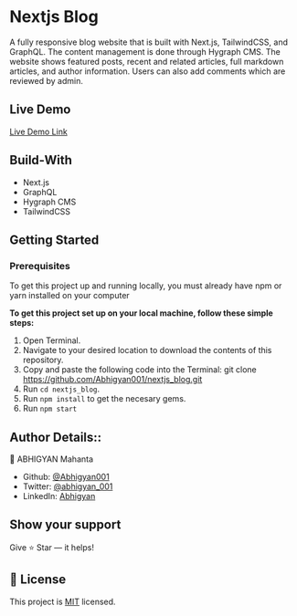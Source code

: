 # Nextjs Blog
A fully responsive blog website that is built with Next.js, TailwindCSS, and GraphQL. The content management is done through Hygraph CMS. The website shows featured posts, recent and related articles, full markdown articles, and author information. Users can also add comments which are reviewed by admin.

## Live Demo

[Live Demo Link](https://nextjs-blog-97braejwi-abhigyan001.vercel.app/)

## Build-With

- Next.js
- GraphQL
- Hygraph CMS
- TailwindCSS

## Getting Started

### Prerequisites

To get this project up and running locally, you must already have npm or yarn installed on your computer

**To get this project set up on your local machine, follow these simple steps:**

1. Open Terminal.
2. Navigate to your desired location to download the contents of this repository.
3. Copy and paste the following code into the Terminal: git clone https://github.com/Abhigyan001/nextjs_blog.git
4. Run ```cd nextjs_blog```.
5. Run ```npm install``` to get the necesary gems.
7. Run `npm start`

## Author Details::

👤 ABHIGYAN Mahanta

- Github: [@Abhigyan001](https://github.com/Abhigyan001)
- Twitter: [@abhigyan_001](https://twitter.com/abhigyan_001)
- LinkedIn: [Abhigyan](https://www.linkedin.com/in/abhigyanmahanta/)

## Show your support

Give ⭐ Star — it helps!

## 📝 License

This project is [MIT](lic.url) licensed.